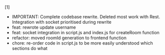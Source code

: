 [1]
- IMPORTANT: Complete codebase rewrite. Deleted most work with Rest. Integration with socket prioritised during rewrite
- feat: rewrote update username
- feat: socket integration in script.js and index.js for createRoom function
- refactor: moved roomId generation to frontend function
- chore: re-order code in script.js to be more easily understood which sections do what
